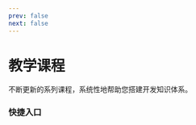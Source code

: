 ```yaml
---
prev: false
next: false
---
```


# 教学课程

不断更新的系列课程，系统性地帮助您搭建开发知识体系。

### 快捷入口

<MyFeatures :items="[
  { 
    title: '自定义物品和方块', 
    desc: '自定义物品和方块，修改方块属性，修改物品属性', 
    link: '/mconline/33-自定义物品和方块/0-总览' 
  },
  { 
    title: '自定义生物（实体）', 
    desc: '实体行为及外观', 
    link: '/mconline/32-自定义生物/0-总览' 
  },
  { 
    title: '理解Json（数据驱动）', 
    desc: 'Json格式与Addons入门', 
    link: '/mconline/34-理解Json（数据驱动）/0-总览' 
  }
]" />